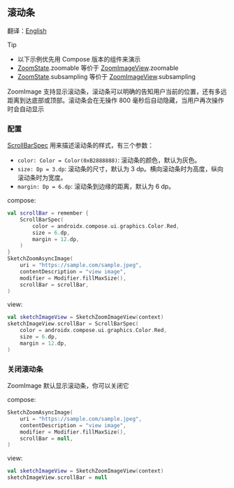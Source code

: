 ## 滚动条

翻译：[English](scrollbar.md)

> [!TIP]
> * 以下示例优先用 Compose 版本的组件来演示
> * [ZoomState].zoomable 等价于 [ZoomImageView].zoomable
> * [ZoomState].subsampling 等价于 [ZoomImageView].subsampling

ZoomImage 支持显示滚动条，滚动条可以明确的告知用户当前的位置，还有多远距离到达底部或顶部。滚动条会在无操作
800 毫秒后自动隐藏，当用户再次操作时会自动显示

### 配置

[ScrollBarSpec] 用来描述滚动条的样式，有三个参数：

* `color: Color = Color(0xB2888888)`: 滚动条的颜色，默认为灰色。
* `size: Dp = 3.dp`: 滚动条的尺寸，默认为 3 dp。横向滚动条时为高度，纵向滚动条时为宽度。
* `margin: Dp = 6.dp`: 滚动条到边缘的距离，默认为 6 dp。

compose:

```kotlin
val scrollBar = remember {
    ScrollBarSpec(
        color = androidx.compose.ui.graphics.Color.Red,
        size = 6.dp,
        margin = 12.dp,
    )
}
SketchZoomAsyncImage(
    uri = "https://sample.com/sample.jpeg",
    contentDescription = "view image",
    modifier = Modifier.fillMaxSize(),
    scrollBar = scrollBar,
)
```

view:

```kotlin
val sketchImageView = SketchZoomImageView(context)
sketchImageView.scrollBar = ScrollBarSpec(
    color = androidx.compose.ui.graphics.Color.Red,
    size = 6.dp,
    margin = 12.dp,
)
```

### 关闭滚动条

ZoomImage 默认显示滚动条，你可以关闭它

compose:

```kotlin
SketchZoomAsyncImage(
    uri = "https://sample.com/sample.jpeg",
    contentDescription = "view image",
    modifier = Modifier.fillMaxSize(),
    scrollBar = null,
)
```

view:

```kotlin
val sketchImageView = SketchZoomImageView(context)
sketchImageView.scrollBar = null
```

[ZoomImageView]: ../zoomimage-view/src/main/kotlin/com/github/panpf/zoomimage/ZoomImageView.kt

[ZoomImage]: ../zoomimage-compose/src/commonMain/kotlin/com/github/panpf/zoomimage/ZoomImage.kt

[ZoomState]: ../zoomimage-compose/src/commonMain/kotlin/com/github/panpf/zoomimage/compose/ZoomState.kt

[ScrollBarSpec]: ../zoomimage-compose/src/commonMain/kotlin/com/github/panpf/zoomimage/compose/zoom/ScrollBarSpec.kt
